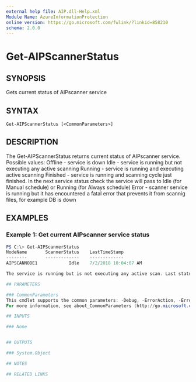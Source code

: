 ```yaml
---
external help file: AIP.dll-Help.xml
Module Name: AzureInformationProtection
online version: https://go.microsoft.com/fwlink/?linkid=858210
schema: 2.0.0
---
```


# Get-AIPScannerStatus

## SYNOPSIS
Gets current status of AIPscanner service

## SYNTAX

```
Get-AIPScannerStatus [<CommonParameters>]
```

## DESCRIPTION
The Get-AIPScannerStatus returns current status of AIPscanner service. Possible values:
Offline	 -	service is down
Idle 	 - 	service is running but not executing any active scanning 
Running  -	service is running and executing active scanning
Finished -	service is running and scanning cycle just finished. In the next service status check the service will pass to Idle (for Manual schedule) or Running (for Always schedule)
Error	 -	scanner service is running but it has encountered a fatal error that prevents it from scannig files, for example DB is down


## EXAMPLES

### Example 1: Get current AIPscanner service status
```powershell
PS C:\> Get-AIPScannerStatus
NodeName       ScannerStatus 	LastTimeStamp
--------       ------------- 	-------------
AIPSCANNODE1            Idle 	7/2/2018 10:04:07 AM

The service is running but is not executing any active scan. Last status polling was done on 7/2/2018 at 10:04:07 AM

## PARAMETERS

### CommonParameters
This cmdlet supports the common parameters: -Debug, -ErrorAction, -ErrorVariable, -InformationAction, -InformationVariable, -OutVariable, -OutBuffer, -PipelineVariable, -Verbose, -WarningAction, and -WarningVariable.
For more information, see about_CommonParameters (http://go.microsoft.com/fwlink/?LinkID=113216).

## INPUTS

### None


## OUTPUTS

### System.Object

## NOTES

## RELATED LINKS
